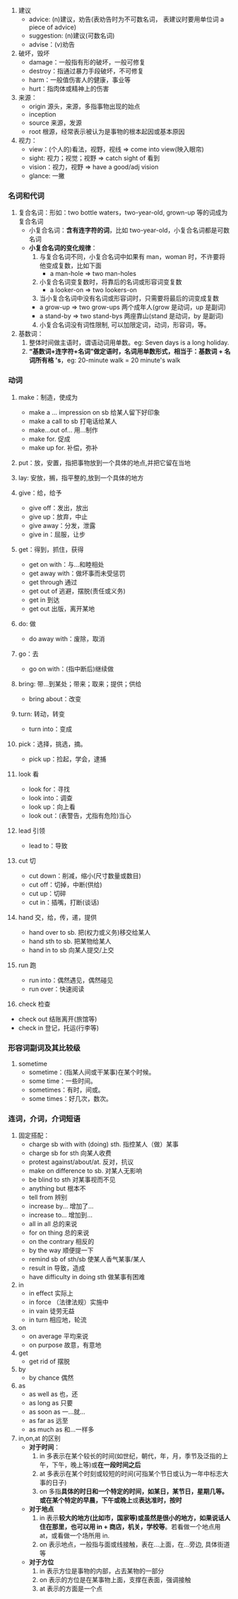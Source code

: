 1. 建议
   - advice: (n)建议，劝告(表劝告时为不可数名词， 表建议时要用单位词 a piece of advice)
   - suggestion: (n)建议(可数名词)
   - advise：(v)劝告
2. 破坏，毁坏
   - damage：一般指有形的破坏，一般可修复
   - destroy：指通过暴力手段破坏，不可修复
   - harm：一般值伤害人的健康，事业等
   - hurt：指肉体或精神上的伤害
3. 来源：
   - origin 源头，来源，多指事物出现的始点
   - inception
   - source 来源，发源
   - root 根源，经常表示被认为是事物的根本起因或基本原因
4. 视力：
   - view：(个人的)看法，视野，视线 => come into view(映入眼帘)
   - sight: 视力；视觉；视野 => catch sight of 看到
   - vision：视力，视野 => have a good/adj vision
   - glance: 一撇

### 名词和代词

1. 复合名词：形如：two bottle waters，two-year-old, grown-up 等的词成为复合名词
   - 小复合名词：**含有连字符的词**，比如 two-year-old，小复合名词都是可数名词
   - **小复合名词的变化规律**：
     1. 与复合名词不同，小复合名词中如果有 man，woman 时，不许要将他变成复数，比如下面
        - a man-hole => two man-holes
     2. 小复合名词变复数时，将靠后的名词或形容词变复数
        - a looker-on => two lookers-on
     3. 当小复合名词中没有名词或形容词时，只需要将最后的词变成复数
     - a grow-up => two grow-ups 两个成年人(grow 是动词，up 是副词)
     - a stand-by => two stand-bys 两座靠山(stand 是动词，by 是副词)
     4. 小复合名词没有词性限制, 可以加限定词，动词，形容词，等。
2. 基数词：
   1. 整体时间做主语时，谓语动词用单数。eg: Seven days is a long holiday.
   2. **“基数词+连字符+名词”做定语时，名词用单数形式，相当于：基数词 + 名词所有格 's**，eg: 20-minute walk = 20 minute's walk

### 动词

1. make：制造，使成为
   - make a ... impression on sb 给某人留下好印象
   - make a call to sb 打电话给某人
   - make...out of... 用...制作
   - make for. 促成
   - make up for. 补偿，弥补
2. put：放，安置，指把事物放到一个具体的地点,并把它留在当地
3. lay: 安放，搁，指平整的,放到一个具体的地方
4. give：给，给予
   - give off：发出，放出
   - give up：放弃，中止
   - give away：分发，泄露
   - give in：屈服，让步
5. get：得到，抓住，获得

   - get on with：与...和睦相处
   - get away with：做坏事而未受惩罚
   - get through 通过
   - get out of 逃避，摆脱(责任或义务)
   - get in 到达
   - get out 出版，离开某地

6. do: 做
   - do away with：废除，取消
7. go：去
   - go on with：(指中断后)继续做
8. bring: 带…到某处；带来；取来；提供；供给
   - bring about：改变
9. turn: 转动，转变
   - turn into：变成
10. pick：选择，挑选，摘。

    - pick up：捡起，学会，逮捕

11. look 看

    - look for：寻找
    - look into：调查
    - look up：向上看
    - look out：(表警告，尤指有危险)当心

12. lead 引领

    - lead to：导致

13. cut 切
    - cut down：削减，缩小(尺寸数量或数目)
    - cut off：切掉，中断(供给)
    - cut up：切碎
    - cut in：插嘴，打断(谈话)
14. hand 交，给，传，递，提供
    - hand over to sb. 把(权力或义务)移交给某人
    - hand sth to sb. 把某物给某人
    - hand in to sb 向某人提交/上交
15. run 跑
    - run into：偶然遇见，偶然碰见
    - run over：快速阅读
16. check 检查

- check out 结账离开(旅馆等)
- check in 登记，托运(行李等)

### 形容词副词及其比较级

1. sometime
   - sometime：(指某人间或干某事)在某个时候。
   - some time：一些时间。
   - sometimes：有时，间或。
   - some times：好几次，数次。

### 连词，介词，介词短语

1. 固定搭配：
   - charge sb with with (doing) sth. 指控某人（做）某事
   - charge sb for sth 向某人收费
   - protest against/about/at. 反对，抗议
   - make on difference to sb. 对某人无影响
   - be blind to sth 对某事视而不见
   - anything but 根本不
   - tell from 辨别
   - increase by... 增加了...
   - increase to... 增加到...
   - all in all 总的来说
   - for on thing 总的来说
   - on the contrary 相反的
   - by the way 顺便提一下
   - remind sb of sth/sb 使某人香气某事/某人
   - result in 导致，造成
   - have difficulty in doing sth 做某事有困难
2. in
   - in effect 实际上
   - in force （法律法规）实施中
   - in vain 徒劳无益
   - in turn 相应地，轮流
3. on
   - on average 平均来说
   - on purpose 故意，有意地
4. get
   - get rid of 摆脱
5. by
   - by chance 偶然
6. as
   - as well as 也，还
   - as long as 只要
   - as soon as 一...就...
   - as far as 远至
   - as much as 和...一样多
7. in,on,at 的区别
   - **对于时间**：
     1. in 多表示在某个较长的时间(如世纪，朝代，年，月，季节及泛指的上午，下午，晚上等)或**在一段时间之后**
     2. at 多表示在某个时刻或较短的时间(可指某个节日或认为一年中标志大事的日子)
     3. on 多指**具体的时日和一个特定的时间，如某日，某节日，星期几等。**或**在某个特定的早晨，下午或晚上**或**表达准时，按时**
   - **对于地点**
     1. in 表示**较大的地方(比如市，国家等)**或**虽然是很小的地方，如果说话人住在那里，也可以用 in + 商店，机关，学校等**。若看做一个地点用 at，或看做一个场所用 in.
     2. on 表示地点，一般指与面或线接触，表在...上面，在...旁边, 具体街道等
   - **对于方位**
     1. in 表示方位是事物的内部，占去某物的一部分
     2. on 表示的方位是在某事物上面，支撑在表面，强调接触
     3. at 表示的方面是一个点
